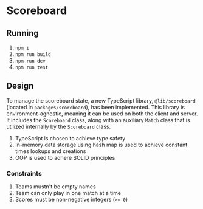 # Scoreboard

## Running

1. `npm i`
2. `npm run build`
3. `npm run dev`
4. `npm run test`

## Design

To manage the scoreboard state, a new TypeScript library, `@lib/scoreboard` (located in `packages/scoreboard`), has been implemented. This library is environment-agnostic, meaning it can be used on both the client and server. It includes the `Scoreboard` class, along with an auxiliary `Match` class that is utilized internally by the `Scoreboard` class.

1. TypeScript is chosen to achieve type safety
2. In-memory data storage using hash map is used to achieve constant times lookups and creations
3. OOP is used to adhere SOLID principles

### Constraints

1. Teams mustn't be empty names
2. Team can only play in one match at a time
3. Scores must be non-negative integers (`>= 0`)
